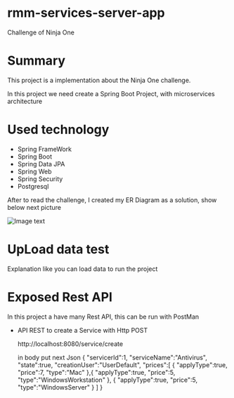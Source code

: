 # rmm-services-server-app
Challenge of Ninja One

# Summary

This project is a implementation about the Ninja One challenge.

In this project we need create a Spring Boot Project, with microservices architecture 

# Used technology

* Spring FrameWork 
* Spring Boot
* Spring Data JPA
* Spring Web 
* Spring Security
* Postgresql  

After to read the challenge, I created my ER Diagram as a solution, show below next picture

![Image text](https://github.com/santacruzfreddy/rmm-services-server-app/blob/master/images/diagramRmm.png)

# UpLoad data test

Explanation like you can load data to run the project


# Exposed Rest API 

In this project a have many Rest API, this can be run with PostMan

* API REST to create a Service with Http POST
  
  http://localhost:8080/service/create
  
  in body put next Json
  {
    "servicerId":1,
    "serviceName":"Antivirus",
    "state":true,
    "creationUser":"UserDefault",
    "prices":[
        {
            "applyType":true,
            "price":7,
            "type":"Mac"
        },{
            "applyType":true,
            "price":5,
            "type":"WindowsWorkstation"
        },
        {
            "applyType":true,
            "price":5,
            "type":"WindowsServer"
        }
    ]
  }
  
  
